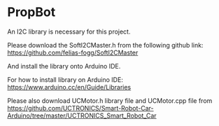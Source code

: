 # PropBot

An I2C library is necessary for this project.

Please download the SoftI2CMaster.h from the following github link: https://github.com/felias-fogg/SoftI2CMaster

And install the library onto Arduino IDE.

For how to install library on Arduino IDE: https://www.arduino.cc/en/Guide/Libraries

Please also download UCMotor.h library file and UCMotor.cpp file from https://github.com/UCTRONICS/Smart-Robot-Car-Arduino/tree/master/UCTRONICS_Smart_Robot_Car
